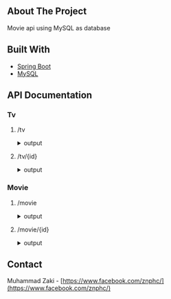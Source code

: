 ## About The Project
Movie api using MySQL as database

## Built With
* [Spring Boot](https://spring.io/)
* [MySQL](https://www.mysql.com/)

## API Documentation
### Tv
1. /tv
    <details>
      <summary>output</summary>

      ```
      {
        "data": [
          {
            "id": 1,
            "title": "Title 1",
            "poster_path": "https://dummyimage.com/600x900/000/fff.jpg&text=1",
            "tv_genre_ids": [
              {
                "id": 2,
                "name": "Genre 2"
              }
            ],
            "tv_country_ids": [
              {
                "id": 1,
                "name": "Country 1"
              }
            ]
          },
          ...
          ..
          .
        ],
        "total_pages": 5,
        "total_items": 49,
        "current_page": 1
      }
      ```
    </details>
    
2. /tv/{id}
    <details>
      <summary>output</summary>

      ```
      {
        "id": 1,
        "title": "Title 1",
        "overview": "Overview 1",
        "first_air_date": "11/11/2011",
        "last_air_date": "12/12/2012",
        "poster_path": "https://dummyimage.com/600x900/000/fff.jpg&text=1",
        "backdrop_path": "https://dummyimage.com/1920x1080/000/fff.jpg&text=1",
        "tv_genre_ids": [
          {
            "id": 2,
            "name": "Genre 2"
          }
        ],
        "tv_country_ids": [
          {
            "id": 1,
            "name": "Country 1"
          }
        ],
        "season": []
      }
      ```
    </details>

### Movie
1. /movie
    <details>
      <summary>output</summary>

      ```
      {
        "data": [
          {
            "id": 1,
            "title": "Title 1",
            "poster_path": "https://dummyimage.com/600x900/000/fff.jpg&text=1",
            "movie_genre_ids": [
              {
                "id": 2,
                "name": "Genre 2"
              }
            ],
            "movie_country_ids": [
              {
                "id": 2,
                "name": "Country 2"
              }
            ]
          },
          ...
          ..
          .
        ],
        "total_pages": 5,
        "total_items": 49,
        "current_page": 1
      }
      ```
    </details>
    
2. /movie/{id}
    <details>
      <summary>output</summary>

      ```
      {
        "id": 1,
        "title": "Title 1",
        "overview": "Overview 1",
        "release_date": "11/11/2011",
        "poster_path": "https://dummyimage.com/600x900/000/fff.jpg&text=1",
        "backdrop_path": "https://dummyimage.com/1920x1080/000/fff.jpg&text=1",
        "movie_genre_ids": [
          {
            "id": 2,
            "name": "Genre 2"
          }
        ],
        "movie_country_ids": [
          {
            "id": 2,
            "name": "Country 2"
          }
        ]
      }
      ```
    </details>
    
## Contact
Muhammad Zaki - [https://www.facebook.com/znphc/](https://www.facebook.com/znphc/)
